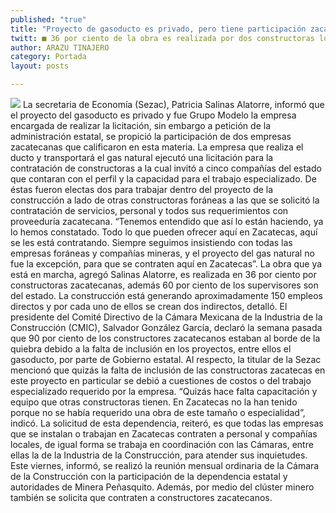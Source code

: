 ```yaml
---
published: "true"
title: "Proyecto de gasoducto es privado, pero tiene participación zacatecana: Sezac"
twitt: ■ 36 por ciento de la obra es realizada por dos constructoras locales
author: ARAZU TINAJERO
category: Portada
layout: posts

---
```


![](http://i.imgur.com/y17LQEJm.jpg) 
La secretaria de Economía (Sezac), Patricia Salinas Alatorre, informó que el proyecto del gasoducto es privado y fue Grupo Modelo la empresa encargada de realizar la licitación, sin embargo a petición de la administración estatal, se propició la participación de dos empresas zacatecanas que calificaron en esta materia.
La empresa que realiza el ducto y transportará el gas natural ejecutó una licitación para la contratación de constructoras a la cual invitó a cinco compañías del estado que contaran con el perfil y la capacidad para el trabajo especializado. 
De éstas fueron electas dos para trabajar dentro del proyecto de la construcción a lado de otras constructoras foráneas a las que se solicitó la contratación de servicios, personal y todos sus requerimientos con proveeduría zacatecana.
“Tenemos entendido que así lo están haciendo, ya lo hemos constatado. Todo lo que pueden ofrecer aquí en Zacatecas, aquí se les está contratando. Siempre seguimos insistiendo con todas las empresas foráneas y compañías mineras, y el proyecto del gas natural no fue la excepción, para que se contraten aquí en Zacatecas”.
La obra que ya está en marcha, agregó Salinas Alatorre, es realizada en 36 por ciento por constructoras zacatecanas, además 60 por ciento de los supervisores son del estado. La construcción está generando aproximadamente 150 empleos directos y por cada uno de ellos se crean dos indirectos, detalló.
El presidente del Comité Directivo de la Cámara Mexicana de la Industria de la Construcción (CMIC), Salvador González García, declaró la semana pasada que 90 por ciento de los constructores zacatecanos estaban al borde de la quiebra debido a la falta de inclusión en los proyectos, entre ellos el gasoducto, por parte de Gobierno estatal.
Al respecto, la titular de la Sezac mencionó que quizás la falta de inclusión de las constructoras zacatecas en este proyecto en particular se debió a cuestiones de costos o del trabajo especializado requerido por la empresa. “Quizás hace falta capacitación y equipo que otras constructoras tienen. En Zacatecas no la han tenido porque no se había requerido una obra de este tamaño o especialidad”, indicó.
La solicitud de esta dependencia, reiteró, es que todas las empresas que se instalan o trabajan en Zacatecas contraten a personal y compañías locales, de igual forma se trabaja en coordinación con las Cámaras, entre ellas la de la Industria de la Construcción, para atender sus inquietudes.
Este viernes, informó, se realizó la reunión mensual ordinaria de la Cámara de la Construcción con la participación de la dependencia estatal y autoridades de Minera Peñasquito. Además, por medio del clúster minero también se solicita que contraten a constructores zacatecanos.
